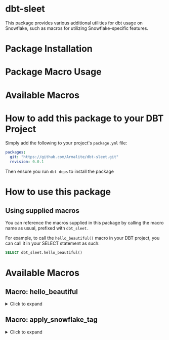 # dbt-sleet
This package provides various additional utilities for dbt usage on Snowflake, such as macros for utilizing Snowflake-specific features.

# Package Installation

# Package Macro Usage

# Available Macros
# How to add this package to your DBT Project
Simply add the following to your project's `package.yml` file:
```yaml
packages:
  git: "https://github.com/Armalite/dbt-sleet.git"
  revision: 0.0.1
```
Then ensure you run `dbt deps` to install the package

# How to use this package
## Using supplied macros
You can reference the macros supplied in this package by calling the macro name as usual, prefixed with `dbt_sleet.`

For example, to call the `hello_beautiful()` macro in your DBT project, you can call it in your SELECT statement as such:
```sql
SELECT dbt_sleet.hello_beautiful()
```

# Available Macros

## Macro: hello_beautiful
<details>
<summary> Click to expand</summary>
  
#### Description
This is a demo macro that takes in no parameters and returns a `Hello Beautiful!` message.
  
#### Arguments
None
  
#### Usage
```jinja
dbt_sleet.hello_beautiful()
```
</details>

## Macro: apply_snowflake_tag 

<details>
<summary> Click to expand</summary>

#### Description
This applies a Snowflake tag to a Snowflake object. The object can be a table/view/column etc.
 - The Snowflake tag object must already exist in Snowflake, and be in a accessible location by the user/role that DBT will assume when running
 - The user/role/service account that DBT will assume when running, must have APPLY privilege to this tag

#### Arguments
 - `parent_object_type`: The table/view level object. For tagging tables/views, this will be the same value as `target_object_type`. For tagging columns, this field will determine whether the column belongs to a table or view. Accepted values: `TABLE`, `VIEW`
 - `target_object_type`: The type of the Snowflake object that will be tagged. Accepted values: `TABLE`, `VIEW`, `COLUMN`)
 - `target_object_name`: The full name of the Snowflake object. For tables/views this is a 3 part name: DATABASE.SCHEMA.TABLE. For column this must be a 4-part name: DATABASE.SCHEMA.TABLE.COLUMN
 - `full_tag_name`: The fully qualified tag name (e.g. `MYDB.MYSCHEMA.some_tag`)
 - `tag_value`: The case-sensitive value to set for the tag. If the tag has limited allowed values, this will fail if your value does not meet the criteria.

#### Usage
##### Basic macro call for table tagging
```jinja
apply_snowflake_tag('TABLE', 'TABLE', 'MYPRODUCT_SANDBOX.SOME_SCHEMA.A_COOL_TABLE', 'MYDB.MYSCHEMA.some_tag', 'MyTagValue')
```

##### Basic macro call for column tagging
```jinja
apply_snowflake_tag('TABLE', 'COLUMN', 'MYPRODUCT_SANDBOX.SOME_SCHEMA.A_COOL_TABLE.THIS_IS_A_COLUMN', 'MYDB.MYSCHEMA.some_other_tag', 'MyTagValue')
```

##### In a on-run-end hook
You can add a on-run-end hook, in your `dbt_project.yml` file for example, to ensure tables are tagged after creation, using meta configs that you supply in your models:
```jinja
on-run-end:
  - "{% if execute and flags.WHICH in ('run') and target.name in ('sandbox_dev') %} {% for r in results %} {{ apply_snowflake_tag(r.node.database ~ '.' ~ r.node.schema ~ '.' ~ r.node.name, 'TABLE', 'MYDB.MYSCHEMA.some_tag', r.node.config.meta.get('my_tag_meta')) }} {% endfor %} {% endif %}"
```
With the above example, you can have the following config in your `model/` files to supply the meta values:
```jinja
{{ config(
  meta = {
            "my_tag_meta": "MyTagValue",
          }
)
```
</details>

